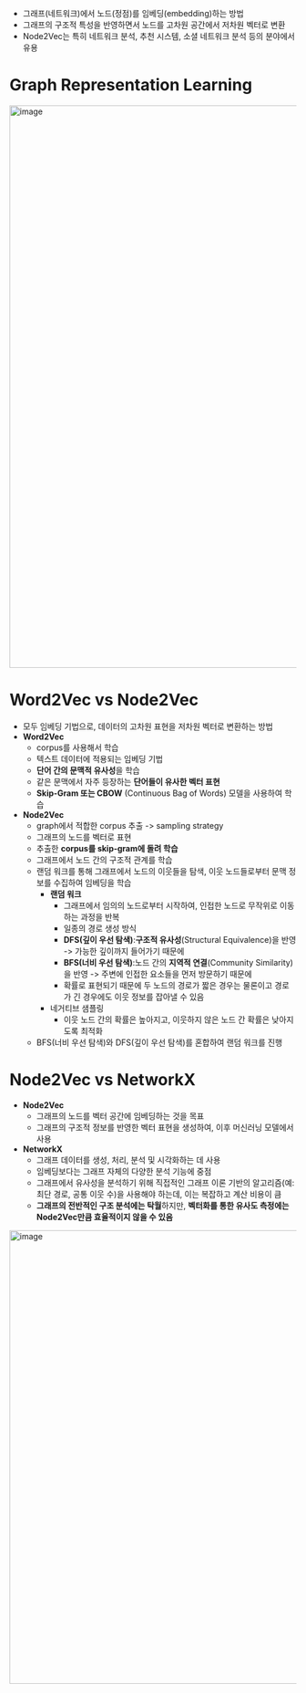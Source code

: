 - 그래프(네트워크)에서 노드(정점)를 임베딩(embedding)하는 방법
- 그래프의 구조적 특성을 반영하면서 노드를 고차원 공간에서 저차원 벡터로 변환
- Node2Vec는 특히 네트워크 분석, 추천 시스템, 소셜 네트워크 분석 등의 분야에서 유용

# Graph Representation Learning
<img width="986" alt="image" src="https://github.com/user-attachments/assets/c6a12b04-3535-4fc4-8a4c-8b095f0b4a43">


# Word2Vec vs Node2Vec
- 모두 임베딩 기법으로, 데이터의 고차원 표현을 저차원 벡터로 변환하는 방법
- **Word2Vec**
  - corpus를 사용해서 학습
  - 텍스트 데이터에 적용되는 임베딩 기법
  - **단어 간의 문맥적 유사성**을 학습
  - 같은 문맥에서 자주 등장하는 **단어들이 유사한 벡터 표현**
  - **Skip-Gram 또는 CBOW** (Continuous Bag of Words) 모델을 사용하여 학습
- **Node2Vec**
  - graph에서 적합한 corpus 추출 -> sampling strategy
  - 그래프의 노드를 벡터로 표현
  - 추출한 **corpus를 skip-gram에 돌려 학습**
  - 그래프에서 노드 간의 구조적 관계를 학습
  - 랜덤 워크를 통해 그래프에서 노드의 이웃들을 탐색, 이웃 노드들로부터 문맥 정보를 수집하여 임베딩을 학습
    - **랜덤 워크**
      - 그래프에서 임의의 노드로부터 시작하여, 인접한 노드로 무작위로 이동하는 과정을 반복
      - 일종의 경로 생성 방식
      - **DFS(깊이 우선 탐색)**:**구조적 유사성**(Structural Equivalence)을 반영 -> 가능한 깊이까지 들어가기 때문에
      - **BFS(너비 우선 탐색)**:노드 간의 **지역적 연결**(Community Similarity)을 반영 -> 주변에 인접한 요소들을 먼저 방문하기 때문에
      - 확률로 표현되기 때문에 두 노드의 경로가 짧은 경우는 물론이고 경로가 긴 경우에도 이웃 정보를 잡아낼 수 있음
    - 네거티브 샘플링
      - 이웃 노드 간의 확률은 높아지고, 이웃하지 않은 노드 간 확률은 낮아지도록 최적화 
  - BFS(너비 우선 탐색)와 DFS(깊이 우선 탐색)를 혼합하여 랜덤 워크를 진행

# Node2Vec vs NetworkX
- **Node2Vec**
  - 그래프의 노드를 벡터 공간에 임베딩하는 것을 목표
  - 그래프의 구조적 정보를 반영한 벡터 표현을 생성하여, 이후 머신러닝 모델에서 사용
-  **NetworkX**  
    - 그래프 데이터를 생성, 처리, 분석 및 시각화하는 데 사용  
    - 임베딩보다는 그래프 자체의 다양한 분석 기능에 중점  
    - 그래프에서 유사성을 분석하기 위해 직접적인 그래프 이론 기반의 알고리즘(예: 최단 경로, 공통 이웃 수)을 사용해야 하는데, 이는 복잡하고 계산 비용이 큼  
    - **그래프의 전반적인 구조 분석에는 탁월**하지만, **벡터화를 통한 유사도 측정에는 Node2Vec만큼 효율적이지 않을 수 있음**  

    
  <img width="795" alt="image" src="https://github.com/user-attachments/assets/532b4960-d157-482e-8bda-24b62c49e8e3">
  
  
